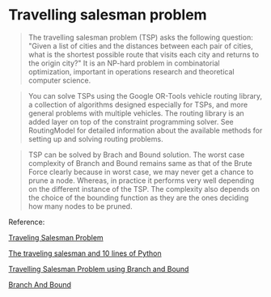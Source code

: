 # Travelling salesman problem

> The travelling salesman problem (TSP) asks the following question: "Given a list of cities and the distances between each pair of cities, what is the shortest possible route that visits each city and returns to the origin city?" It is an NP-hard problem in combinatorial optimization, important in operations research and theoretical computer science.

>You can solve TSPs using the Google OR-Tools vehicle routing library, a collection of algorithms designed especially for TSPs, and more general problems with multiple vehicles. The routing library is an added layer on top of the constraint programming solver. See RoutingModel for detailed information about the available methods for setting up and solving routing problems.

>TSP can be solved by Brach and Bound solution.  The worst case complexity of Branch and Bound remains same as that of the Brute Force clearly because in worst case, we may never get a chance to prune a node. Whereas, in practice it performs very well depending on the different instance of the TSP. The complexity also depends on the choice of the bounding function as they are the ones deciding how many nodes to be pruned.





Reference:

[Traveling Salesman Problem](https://developers.google.com/optimization/routing/tsp)

[
The traveling salesman and 10 lines of Python](https://ericphanson.com/posts/2016/the-traveling-salesman-and-10-lines-of-python/)

[Travelling Salesman Problem using Branch and Bound](http://www.techiedelight.com/travelling-salesman-problem-using-branch-and-bound/)

[Branch And Bound](https://www.geeksforgeeks.org/branch-bound-set-5-traveling-salesman-problem/)